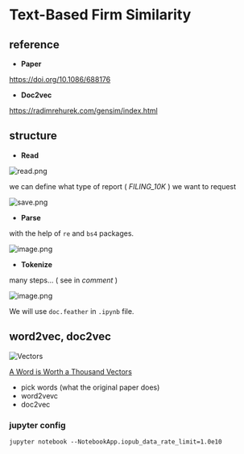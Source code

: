 # Text-Based Firm Similarity

## reference

- **Paper**

https://doi.org/10.1086/688176

- **Doc2vec**

https://radimrehurek.com/gensim/index.html

## structure

- **Read**

![read.png](https://i.loli.net/2021/11/10/MiUpwOt6clav2Pn.png)

we can define what type of report ( *FILING_10K* ) we want to request

![save.png](https://i.loli.net/2021/11/10/xQsyjZzd7BH2T4l.png)

- **Parse**

with the help of `re` and `bs4` packages.

![image.png](https://i.loli.net/2021/11/10/CutjHvmJXBw2kUy.png)

- **Tokenize**

many steps... ( see in *comment* )

![image.png](https://i.loli.net/2021/11/10/esA8cTKNwuObQk1.png)

We will use `doc.feather` in `.ipynb` file.

## word2vec, doc2vec

![Vectors](https://multithreaded.stitchfix.com/assets/images/blog/vectors.gif)

[A Word is Worth a Thousand Vectors](https://multithreaded.stitchfix.com/blog/2015/03/11/word-is-worth-a-thousand-vectors/)

- pick words (what the original paper does)
- word2vevc
- doc2vec



### jupyter config

```
jupyter notebook --NotebookApp.iopub_data_rate_limit=1.0e10
```

